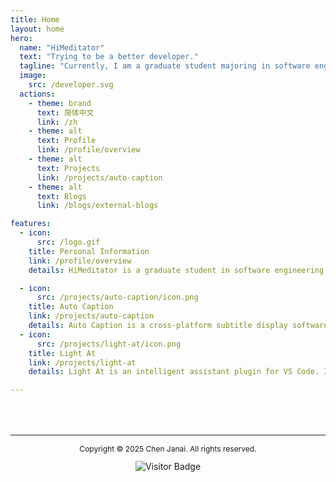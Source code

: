 ```yaml
---
title: Home
layout: home
hero:
  name: "HiMeditator"
  text: "Trying to be a better developer."
  tagline: "Currently, I am a graduate student majoring in software engineering, with interests in software development and large language models. In the future, I hope to become a full-stack engineer."
  image:
    src: /developer.svg
  actions:
    - theme: brand
      text: 简体中文
      link: /zh
    - theme: alt
      text: Profile
      link: /profile/overview
    - theme: alt
      text: Projects
      link: /projects/auto-caption
    - theme: alt
      text: Blogs
      link: /blogs/external-blogs

features:
  - icon: 
      src: /logo.gif
    title: Personal Information
    link: /profile/overview
    details: HiMeditator is a graduate student in software engineering who enjoys watching movies and trading stocks. His interests include front-end, software development, and the application development of large models.

  - icon:
      src: /projects/auto-caption/icon.png
    title: Auto Caption
    link: /projects/auto-caption
    details: Auto Caption is a cross-platform subtitle display software that can real-time capture system audio input or output streaming data and call an audio-to-text model to generate subtitles for the corresponding audio.
  - icon:
      src: /projects/light-at/icon.png
    title: Light At
    link: /projects/light-at
    details: Light At is an intelligent assistant plugin for VS Code. It focuses on providing a seamless and efficient large model chat experience within the IDE, aiming to offer quick and convenient in-IDE chat functionality.

---
```


<hr style="margin-top: 64px;width: 100%;">

<div style="text-align: center;">
  <p style="font-size:12px;">Copyright © 2025 Chen Janai. All rights reserved.</p>
  <img
    style="display: inline-block;"
    src="https://visitor-badge.laobi.icu/badge?page_id=himeditator.github.io"
    alt="Visitor Badge"
  />
</div>